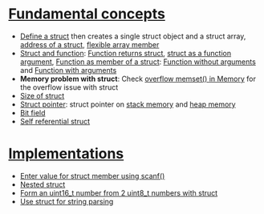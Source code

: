 # [Fundamental concepts](Fundamental%20concepts.md)

* [Define a struct](Fundamental%20concepts.md#define-a-struct) then creates a single struct object and a struct array, [address of a struct](Fundamental%20concepts.md#address-of-a-struct), [flexible array member](Fundamental%20concepts.md#flexible-array-member)
* [Struct and function](struct%20and%20function.md): [Function returns struct](struct%20and%20function.md#function-returns-struct), [struct as a function argument](struct%20and%20function.md#struct-as-a-function-argument), [Function as member of a struct](struct%20and%20function.md#function-as-member-of-a-struct): [Function without arguments](struct%20and%20function.md#function-without-arguments) and [Function with arguments](struct%20and%20function.md#function-with-arguments)
* **Memory problem with struct**: Check [overflow memset() in Memory](https://github.com/TranPhucVinh/C/blob/master/Physical%20layer/Memory/API/memset.md#overflow-memset) for the overflow issue with struct
* [Size of struct](Size%20of%20struct.md)
* [Struct pointer](struct%20pointer.md): struct pointer on [stack memory](struct%20pointer.md#struct%20pointer%20on%20stack%20memory) and [heap memory](struct%20pointer.md#struct%20pointer%20on%20heap%20memory)
* [Bit field](Bit%20field.md)
* [Self referential struct](Self%20referential%20struct.md)

# [Implementations](Implementations)

* [Enter value for struct member using scanf()]()
* [Nested struct]()
* [Form an uint16_t number from 2 uint8_t numbers with struct]()
* [Use struct for string parsing](Implementations/Use%20struct%20for%20string%20parsing.md)
